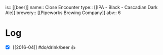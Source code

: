 is:: [[beer]]
name:: Close Encounter
type:: [[IPA - Black - Cascadian Dark Ale]]
brewery:: [[Pipeworks Brewing Company]]
abv:: 6

# Log
- [x] [[2016-04]] #do/drink/beer 👍
